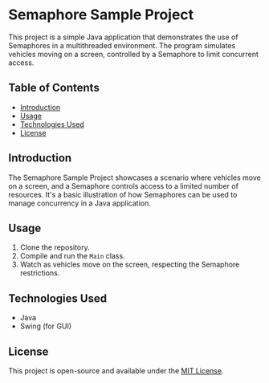# Semaphore Sample Project

This project is a simple Java application that demonstrates the use of Semaphores in a multithreaded environment. The program simulates vehicles moving on a screen, controlled by a Semaphore to limit concurrent access.

## Table of Contents
- [Introduction](#introduction)
- [Usage](#usage)
- [Technologies Used](#technologies-used)
- [License](#license)

## Introduction

The Semaphore Sample Project showcases a scenario where vehicles move on a screen, and a Semaphore controls access to a limited number of resources. It's a basic illustration of how Semaphores can be used to manage concurrency in a Java application.

## Usage

1. Clone the repository.
2. Compile and run the `Main` class.
3. Watch as vehicles move on the screen, respecting the Semaphore restrictions.

## Technologies Used

- Java
- Swing (for GUI)

## License

This project is open-source and available under the [MIT License](LICENSE).
